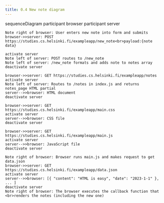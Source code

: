 ```yaml
---
title: 0.4 New note diagram
---
```

sequenceDiagram
    participant browser
    participant server

    Note right of browser: User enters new note into form and submits
    browser->>server: POST https://studies.cs.helsinki.fi/exampleapp/new_note<br>payload:{note data}
    
    activate server
    Note left of server: POST routes to /new_note
    Note left of server: /new_note formats and adds note to notes array
    deactivate server

    browser->>server: GET https://studies.cs.helsinki.fi/exampleapp/notes
    activate server
    Note left of server: Routes to /notes in index.js and returns notes_page HTML partial
    server-->>browser: HTML document
    deactivate server

    browser->>server: GET https://studies.cs.helsinki.fi/exampleapp/main.css
    activate server
    server-->>browser: CSS file
    deactivate server

    browser->>server: GET https://studies.cs.helsinki.fi/exampleapp/main.js
    activate server
    server-->>browser: JavaScript file
    deactivate server

    Note right of browser: Browser runs main.js and makes request to get data.json
    browser->>server: GET https://studies.cs.helsinki.fi/exampleapp/data.json
    activate server
    server-->>browser: [{ "content": "HTML is easy", "date": "2023-1-1" }, ... ]
    deactivate server
    Note right of browser: The browser executes the callback function that <br>renders the notes (including the new one)